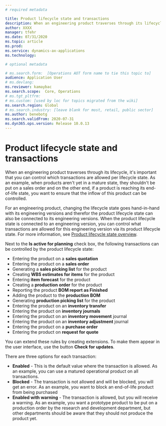 ```yaml
---
# required metadata

title: Product lifecycle state and transactions
description: When an engineering product traverses through its lifecycle, it's important that you can control which transactions are allowed per lifecycle state. As an example, when products aren't yet in a mature state, they shouldn't be put on a sales order and on the other end, if a product is reaching its end-of-life state, you want to ensure that the inflow of this product can be controlled.
author: XXXX
manager: tfehr
ms.date: 07/31/2020
ms.topic: article
ms.prod: 
ms.service: dynamics-ax-applications
ms.technology: 

# optional metadata

# ms.search.form:  [Operations AOT form name to tie this topic to]
audience: Application User
# ms.devlang: 
ms.reviewer: kamaybac
ms.search.scope:  Core, Operations
# ms.tgt_pltfrm: 
# ms.custom: [used by loc for topics migrated from the wiki]
ms.search.region: Global
# ms.search.industry: [leave blank for most, retail, public sector]
ms.author: benebotg
ms.search.validFrom: 2020-07-31
ms.dyn365.ops.version: Release 10.0.13
---
```


# Product lifecycle state and transactions

When an engineering product traverses through its lifecycle, it's important that you can control which transactions are allowed per lifecycle state. As an example, when products aren't yet in a mature state, they shouldn't be put on a sales order and on the other end, if a product is reaching its end-of-life state, you want to ensure that the inflow of this product can be controlled.

For an engineering product, changing the lifecycle state goes hand-in-hand with its engineering versions and therefor the product lifecycle state can also be connected to its engineering versions. When the product lifecycle state is connected to an engineering version, you can control what transactions are allowed for this engineering version via its product lifecycle state. For more information, see [Product lifecycle state overview](../pim/product-lifecycle.md).

<!-- KFM: Where are we? I think we need a nav path. -->

Next to the **Is active for planning** check box, the following transactions can be controlled by the product lifecycle state:

<!-- KFM: Are the bolded terms below literal UI text? If not, maybe set in italic, and also spell out all abbreviations. -->

- Entering the product on a **sales quotation**
- Entering the product on a **sales order**
- Generating a **sales picking list** for the product
- Creating **WBS estimates for items** for the product
- Entering **item forecast** for the product
- Creating a **production order** for the product
- Reporting the product **BOM report as Finished**
- Adding the product to the **production BOM**
- Generating **production picking list** for the product
- Entering the product on an **inventory transfer**
- Entering the product on **inventory journals**
- Entering the product on an **inventory movement** journal
- Entering the product on an **inventory adjustment** journal
- Entering the product on a **purchase order**
- Entering the product on **request for quote**

You can extend these rules by creating extensions. To make them appear in the user interface, use the button **Check for updates**.

There are three options for each transaction:

- **Enabled** - This is the default value where the transaction is allowed. As an example, you can use a matured operational product on all transactions.
- **Blocked** - The transaction is not allowed and will be blocked, you will get an error. As an example, you want to block an end-of-life product from being purchased
- **Enabled with warning** - The transaction is allowed, but you will receive a warning. As an example, you want a prototype product to be put on a production order by the research and development department, but other departments should be aware that they should not produce the product yet.